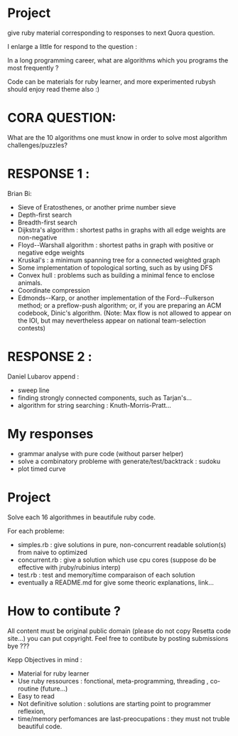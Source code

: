 Project
=======
give ruby material corresponding to responses to next Quora question.


I enlarge a little for respond to the question :


   In a long programming career, what are algorithms which you 
   programs the most frequently ?

Code can be materials for ruby learner, and
more experimented rubysh should enjoy read theme also :)

CORA QUESTION:
=============
What are the 10 algorithms one must know in order to solve most algorithm
challenges/puzzles?


 
RESPONSE 1 :
============
Brian Bi:
* Sieve of Eratosthenes, or another prime number sieve
* Depth-first search
* Breadth-first search
* Dijkstra's algorithm :  shortest paths in graphs with all edge weights are non-negative
* Floyd--Warshall algorithm : shortest paths in graph with positive or negative edge weights 
* Kruskal's : a minimum spanning tree for a connected weighted graph
* Some implementation of topological sorting, such as by using DFS
* Convex hull : problems such as building a minimal fence to enclose animals.
* Coordinate compression
* Edmonds--Karp, or another implementation of the Ford--Fulkerson method; 
or a preflow-push algorithm; or, if you are preparing an ACM codebook, Dinic's algorithm. (Note: Max flow is not allowed to appear on the IOI, but may nevertheless appear on national team-selection contests)

RESPONSE 2 :
============
Daniel Lubarov append :
* sweep line
* finding strongly connected components, such as Tarjan's...
* algorithm for string searching : Knuth-Morris-Pratt...

My responses
===========
 
* grammar analyse with pure code (without  parser helper)
* solve a combinatory probleme with generate/test/backtrack : sudoku
* plot timed curve


Project
=======
Solve each 16 algorithmes in beautifule ruby code.

For each probleme:
 * simples.rb : give solutions in pure, non-concurrent readable solution(s) from naive to optimized
 * concurrent.rb : give a solution which use cpu cores (suppose do be effective with jruby/rubinius interp)
 * test.rb : test and memory/time comparaison of each solution
 * eventually a README.md  for give some theoric explanations, link...
 
How to contibute ?
==================
All content must be original public domain (please do not copy Resetta code site...)
you can put copyright.
Feel free to contibute by posting submissions bye ???

Kepp Objectives in mind :
* Material for ruby learner
* Use ruby ressources : fonctional, meta-programming, threading , co-routine (future...)
* Easy to read 
* Not definitive solution : solutions are starting point to programmer reflexion, 
* time/memory perfomances are last-preocupations : they must not truble beautiful code.

